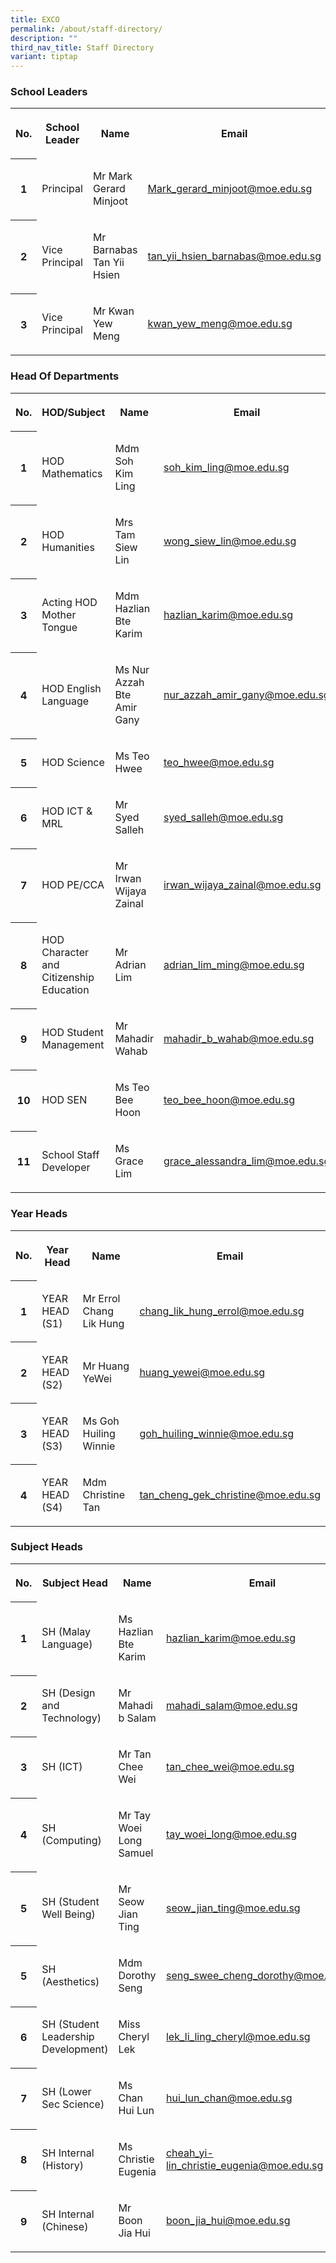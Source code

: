 ```yaml
---
title: EXCO
permalink: /about/staff-directory/
description: ""
third_nav_title: Staff Directory
variant: tiptap
---
```

<h3><strong>School Leaders</strong></h3>
<table style="minWidth: 100px">
<colgroup>
<col>
<col>
<col>
<col>
</colgroup>
<tbody>
<tr>
<th rowspan="1" colspan="1">
<p>No.</p>
</th>
<th rowspan="1" colspan="1">
<p>School Leader</p>
</th>
<th rowspan="1" colspan="1">
<p>Name</p>
</th>
<th rowspan="1" colspan="1">
<p>Email</p>
</th>
</tr>
<tr>
<th rowspan="1" colspan="1">
<p>1</p>
</th>
<td rowspan="1" colspan="1">
<p>Principal</p>
</td>
<td rowspan="1" colspan="1">
<p>Mr Mark Gerard Minjoot</p>
</td>
<td rowspan="1" colspan="1">
<p><a href="mailto:Mark_gerard_minjoot@moe.edu.sg" rel="noopener noreferrer nofollow" target="_blank">Mark_gerard_minjoot@moe.edu.sg</a>
</p>
</td>
</tr>
<tr>
<th rowspan="1" colspan="1">
<p>2</p>
</th>
<td rowspan="1" colspan="1">
<p>Vice Principal</p>
</td>
<td rowspan="1" colspan="1">
<p>Mr Barnabas Tan Yii Hsien</p>
</td>
<td rowspan="1" colspan="1">
<p><a href="mailto:tan_yii_hsien_barnabas@moe.edu.sg" rel="noopener noreferrer nofollow" target="_blank">tan_yii_hsien_barnabas@moe.edu.sg</a>
</p>
</td>
</tr>
<tr>
<th rowspan="1" colspan="1">
<p>3</p>
</th>
<td rowspan="1" colspan="1">
<p>Vice Principal</p>
</td>
<td rowspan="1" colspan="1">
<p>Mr Kwan Yew Meng</p>
</td>
<td rowspan="1" colspan="1">
<p><a href="kwan_yew_meng@moe.edu.sg" rel="noopener nofollow" target="_blank">kwan_yew_meng@moe.edu.sg</a>
</p>
</td>
</tr>
</tbody>
</table>
<h3><strong>Head Of Departments</strong></h3>
<table style="minWidth: 100px">
<colgroup>
<col>
<col>
<col>
<col>
</colgroup>
<tbody>
<tr>
<th rowspan="1" colspan="1">
<p>No.</p>
</th>
<th rowspan="1" colspan="1">
<p>HOD/Subject</p>
</th>
<th rowspan="1" colspan="1">
<p>Name</p>
</th>
<th rowspan="1" colspan="1">
<p>Email</p>
</th>
</tr>
<tr>
<th rowspan="1" colspan="1">
<p>1</p>
</th>
<td rowspan="1" colspan="1">
<p>HOD Mathematics</p>
</td>
<td rowspan="1" colspan="1">
<p>Mdm Soh Kim Ling</p>
</td>
<td rowspan="1" colspan="1">
<p><a href="mailto:soh_kim_ling@moe.edu.sg" rel="noopener noreferrer nofollow" target="_blank">soh_kim_ling@moe.edu.sg</a>
</p>
</td>
</tr>
<tr>
<th rowspan="1" colspan="1">
<p>2</p>
</th>
<td rowspan="1" colspan="1">
<p>HOD Humanities</p>
</td>
<td rowspan="1" colspan="1">
<p>Mrs Tam Siew Lin</p>
</td>
<td rowspan="1" colspan="1">
<p><a href="mailto:wong_siew_lin@moe.edu.sg" rel="noopener noreferrer nofollow" target="_blank">wong_siew_lin@moe.edu.sg</a>
</p>
</td>
</tr>
<tr>
<th rowspan="1" colspan="1">
<p>3</p>
</th>
<td rowspan="1" colspan="1">
<p>Acting HOD Mother Tongue</p>
</td>
<td rowspan="1" colspan="1">
<p>Mdm Hazlian Bte Karim</p>
</td>
<td rowspan="1" colspan="1">
<p><a href="mailto:hazlian_karim@moe.edu.sg" rel="noopener noreferrer nofollow" target="_blank">hazlian_karim@moe.edu.sg</a>
</p>
</td>
</tr>
<tr>
<th rowspan="1" colspan="1">
<p>4</p>
</th>
<td rowspan="1" colspan="1">
<p>HOD English Language</p>
</td>
<td rowspan="1" colspan="1">
<p>Ms Nur Azzah Bte Amir Gany</p>
</td>
<td rowspan="1" colspan="1">
<p><a href="mailto:nur_azzah_amir_gany@moe.edu.sg" rel="noopener noreferrer nofollow" target="_blank">nur_azzah_amir_gany@moe.edu.sg</a>
</p>
</td>
</tr>
<tr>
<th rowspan="1" colspan="1">
<p>5</p>
</th>
<td rowspan="1" colspan="1">
<p>HOD Science</p>
</td>
<td rowspan="1" colspan="1">
<p>Ms Teo Hwee</p>
</td>
<td rowspan="1" colspan="1">
<p><a href="mailto:teo_hwee@moe.edu.sg" rel="noopener noreferrer nofollow" target="_blank">teo_hwee@moe.edu.sg</a>
</p>
</td>
</tr>
<tr>
<th rowspan="1" colspan="1">
<p>6</p>
</th>
<td rowspan="1" colspan="1">
<p>HOD ICT &amp; MRL</p>
</td>
<td rowspan="1" colspan="1">
<p>Mr Syed Salleh</p>
</td>
<td rowspan="1" colspan="1">
<p><a href="mailto:syed_salleh@moe.edu.sg" rel="noopener noreferrer nofollow" target="_blank">syed_salleh@moe.edu.sg</a>
</p>
</td>
</tr>
<tr>
<th rowspan="1" colspan="1">
<p>7</p>
</th>
<td rowspan="1" colspan="1">
<p>HOD PE/CCA</p>
</td>
<td rowspan="1" colspan="1">
<p>Mr Irwan Wijaya Zainal</p>
</td>
<td rowspan="1" colspan="1">
<p><a href="mailto:irwan_wijaya_zainal@moe.edu.sg" rel="noopener noreferrer nofollow" target="_blank">irwan_wijaya_zainal@moe.edu.sg</a>
</p>
</td>
</tr>
<tr>
<th rowspan="1" colspan="1">
<p>8</p>
</th>
<td rowspan="1" colspan="1">
<p>HOD Character and Citizenship Education</p>
</td>
<td rowspan="1" colspan="1">
<p>Mr Adrian Lim</p>
</td>
<td rowspan="1" colspan="1">
<p><a href="mailto:adrian_lim_ming@moe.edu.sg" rel="noopener noreferrer nofollow" target="_blank">adrian_lim_ming@moe.edu.sg</a>
</p>
</td>
</tr>
<tr>
<th rowspan="1" colspan="1">
<p>9</p>
</th>
<td rowspan="1" colspan="1">
<p>HOD Student Management</p>
</td>
<td rowspan="1" colspan="1">
<p>Mr Mahadir Wahab</p>
</td>
<td rowspan="1" colspan="1">
<p><a href="mailto:mahadir_b_wahab@moe.edu.sg" rel="noopener noreferrer nofollow" target="_blank">mahadir_b_wahab@moe.edu.sg</a>
</p>
</td>
</tr>
<tr>
<th rowspan="1" colspan="1">
<p>10</p>
</th>
<td rowspan="1" colspan="1">
<p>HOD SEN</p>
</td>
<td rowspan="1" colspan="1">
<p>Ms Teo Bee Hoon</p>
</td>
<td rowspan="1" colspan="1">
<p><a href="mailto:teo_bee_hoon@moe.edu.sg" rel="noopener noreferrer nofollow" target="_blank">teo_bee_hoon@moe.edu.sg</a>
</p>
</td>
</tr>
<tr>
<th rowspan="1" colspan="1">
<p>11</p>
</th>
<td rowspan="1" colspan="1">
<p>School Staff Developer</p>
</td>
<td rowspan="1" colspan="1">
<p>Ms Grace Lim</p>
</td>
<td rowspan="1" colspan="1">
<p><a href="mailto:grace_alessandra_lim@moe.edu.sg" rel="noopener noreferrer nofollow" target="_blank">grace_alessandra_lim@moe.edu.sg</a>
</p>
</td>
</tr>
</tbody>
</table>
<h3><strong>Year Heads</strong></h3>
<table style="minWidth: 100px">
<colgroup>
<col>
<col>
<col>
<col>
</colgroup>
<tbody>
<tr>
<th rowspan="1" colspan="1">
<p>No.</p>
</th>
<th rowspan="1" colspan="1">
<p>Year Head</p>
</th>
<th rowspan="1" colspan="1">
<p>Name</p>
</th>
<th rowspan="1" colspan="1">
<p>Email</p>
</th>
</tr>
<tr>
<th rowspan="1" colspan="1">
<p>1</p>
</th>
<td rowspan="1" colspan="1">
<p>YEAR HEAD (S1)</p>
</td>
<td rowspan="1" colspan="1">
<p>Mr Errol Chang Lik Hung</p>
</td>
<td rowspan="1" colspan="1">
<p><a href="mailto:chang_lik_hung_errol@moe.edu.sg" rel="noopener noreferrer nofollow" target="_blank">chang_lik_hung_errol@moe.edu.sg</a>
</p>
</td>
</tr>
<tr>
<th rowspan="1" colspan="1">
<p>2</p>
</th>
<td rowspan="1" colspan="1">
<p>YEAR HEAD (S2)</p>
</td>
<td rowspan="1" colspan="1">
<p>Mr Huang YeWei</p>
</td>
<td rowspan="1" colspan="1">
<p><a href="mailto:huang_yewei@moe.edu.sg" rel="noopener noreferrer nofollow" target="_blank">huang_yewei@moe.edu.sg</a>
</p>
</td>
</tr>
<tr>
<th rowspan="1" colspan="1">
<p>3</p>
</th>
<td rowspan="1" colspan="1">
<p>YEAR HEAD (S3)</p>
</td>
<td rowspan="1" colspan="1">
<p>Ms Goh Huiling Winnie</p>
</td>
<td rowspan="1" colspan="1">
<p><a href="mailto:goh_huiling_winnie@moe.edu.sg" rel="noopener noreferrer nofollow" target="_blank">goh_huiling_winnie@moe.edu.sg</a>
</p>
</td>
</tr>
<tr>
<th rowspan="1" colspan="1">
<p>4</p>
</th>
<td rowspan="1" colspan="1">
<p>YEAR HEAD (S4)</p>
</td>
<td rowspan="1" colspan="1">
<p>Mdm Christine Tan</p>
</td>
<td rowspan="1" colspan="1">
<p><a href="mailto:tan_cheng_gek_christine@moe.edu.sg" rel="noopener noreferrer nofollow" target="_blank">tan_cheng_gek_christine@moe.edu.sg</a>
</p>
</td>
</tr>
</tbody>
</table>
<h3><strong>Subject Heads</strong></h3>
<table style="minWidth: 100px">
<colgroup>
<col>
<col>
<col>
<col>
</colgroup>
<tbody>
<tr>
<th rowspan="1" colspan="1">
<p>No.</p>
</th>
<th rowspan="1" colspan="1">
<p>Subject Head</p>
</th>
<th rowspan="1" colspan="1">
<p>Name</p>
</th>
<th rowspan="1" colspan="1">
<p>Email</p>
</th>
</tr>
<tr>
<th rowspan="1" colspan="1">
<p>1</p>
</th>
<td rowspan="1" colspan="1">
<p>SH (Malay Language)</p>
</td>
<td rowspan="1" colspan="1">
<p>Ms Hazlian Bte Karim</p>
</td>
<td rowspan="1" colspan="1">
<p><a href="mailto:Hazlian_karim@moe.edu.sg" rel="noopener noreferrer nofollow" target="_blank">hazlian_karim@moe.edu.sg</a>
</p>
</td>
</tr>
<tr>
<th rowspan="1" colspan="1">
<p>2</p>
</th>
<td rowspan="1" colspan="1">
<p>SH (Design and Technology)</p>
</td>
<td rowspan="1" colspan="1">
<p>Mr Mahadi b Salam</p>
</td>
<td rowspan="1" colspan="1">
<p><a href="mailto:mahadi_salam@moe.edu.sg" rel="noopener noreferrer nofollow" target="_blank">mahadi_salam@moe.edu.sg</a>
</p>
</td>
</tr>
<tr>
<th rowspan="1" colspan="1">
<p>3</p>
</th>
<td rowspan="1" colspan="1">
<p>SH (ICT)</p>
</td>
<td rowspan="1" colspan="1">
<p>Mr Tan Chee Wei</p>
</td>
<td rowspan="1" colspan="1">
<p><a href="mailto:tan_chee_wei@moe.edu.sg" rel="noopener noreferrer nofollow" target="_blank">tan_chee_wei@moe.edu.sg</a>
</p>
</td>
</tr>
<tr>
<th rowspan="1" colspan="1">
<p>4</p>
</th>
<td rowspan="1" colspan="1">
<p>SH (Computing)</p>
</td>
<td rowspan="1" colspan="1">
<p>Mr Tay Woei Long Samuel</p>
</td>
<td rowspan="1" colspan="1">
<p><a href="mailto:tay_woei_long@moe.edu.sg" rel="noopener noreferrer nofollow" target="_blank">tay_woei_long@moe.edu.sg</a>
</p>
</td>
</tr>
<tr>
<th rowspan="1" colspan="1">
<p>5</p>
</th>
<td rowspan="1" colspan="1">
<p>SH (Student Well Being)</p>
</td>
<td rowspan="1" colspan="1">
<p>Mr Seow Jian Ting</p>
</td>
<td rowspan="1" colspan="1">
<p><a href="mailto:seow_jian_ting@moe.edu.sg" rel="noopener noreferrer nofollow" target="_blank">seow_jian_ting@moe.edu.sg</a>
</p>
</td>
</tr>
<tr>
<th rowspan="1" colspan="1">
<p>5</p>
</th>
<td rowspan="1" colspan="1">
<p>SH (Aesthetics)</p>
</td>
<td rowspan="1" colspan="1">
<p>Mdm Dorothy Seng</p>
</td>
<td rowspan="1" colspan="1">
<p><a href="mailto:seng_swee_cheng_dorothy@moe.edu.sg" rel="noopener noreferrer nofollow" target="_blank">seng_swee_cheng_dorothy@moe.edu.sg</a>
</p>
</td>
</tr>
<tr>
<th rowspan="1" colspan="1">
<p>6</p>
</th>
<td rowspan="1" colspan="1">
<p>SH (Student Leadership Development)</p>
</td>
<td rowspan="1" colspan="1">
<p>Miss Cheryl Lek</p>
</td>
<td rowspan="1" colspan="1">
<p><a href="mailto:lek_li_ling_cheryl@moe.edu.sg" rel="noopener noreferrer nofollow" target="_blank">lek_li_ling_cheryl@moe.edu.sg</a>
</p>
</td>
</tr>
<tr>
<th rowspan="1" colspan="1">
<p>7</p>
</th>
<td rowspan="1" colspan="1">
<p>SH (Lower Sec Science)</p>
</td>
<td rowspan="1" colspan="1">
<p>Ms Chan Hui Lun</p>
</td>
<td rowspan="1" colspan="1">
<p><a href="mailto:hui_lun_chan@moe.edu.sg" rel="noopener noreferrer nofollow" target="_blank">hui_lun_chan@moe.edu.sg</a>
</p>
</td>
</tr>
<tr>
<th rowspan="1" colspan="1">
<p>8</p>
</th>
<td rowspan="1" colspan="1">
<p>SH Internal (History)</p>
</td>
<td rowspan="1" colspan="1">
<p>Ms Christie Eugenia</p>
</td>
<td rowspan="1" colspan="1">
<p><a href="mailto:cheah_yi-lin_christie_eugenia@moe.edu.sg" rel="noopener noreferrer nofollow" target="_blank">cheah_yi-lin_christie_eugenia@moe.edu.sg</a>
</p>
</td>
</tr>
<tr>
<th rowspan="1" colspan="1">
<p>9</p>
</th>
<td rowspan="1" colspan="1">
<p>SH Internal (Chinese)</p>
</td>
<td rowspan="1" colspan="1">
<p>Mr Boon Jia Hui</p>
</td>
<td rowspan="1" colspan="1">
<p><a href="mailto:boon_jia_hui@moe.edu.sg" rel="noopener noreferrer nofollow" target="_blank">boon_jia_hui@moe.edu.sg</a>
</p>
</td>
</tr>
</tbody>
</table>
<p></p>